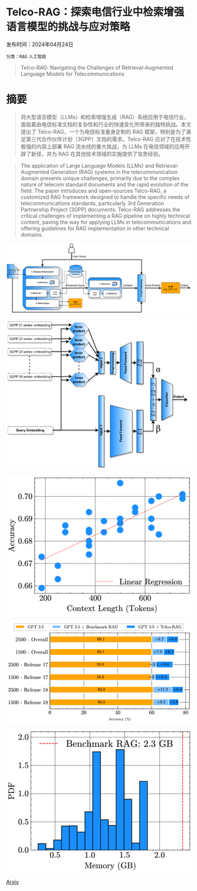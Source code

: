 # Telco-RAG：探索电信行业中检索增强语言模型的挑战与应对策略

发布时间：2024年04月24日

`分类：RAG` `人工智能`

> Telco-RAG: Navigating the Challenges of Retrieval-Augmented Language Models for Telecommunications

# 摘要

> 将大型语言模型（LLMs）和检索增强生成（RAG）系统应用于电信行业，面临着由电信标准文档的复杂性和行业的快速变化所带来的独特挑战。本文提出了 Telco-RAG，一个为电信标准量身定制的 RAG 框架，特别是为了满足第三代合作伙伴计划（3GPP）文档的需求。Telco-RAG 应对了在技术性极强的内容上部署 RAG 流水线的重大挑战，为 LLMs 在电信领域的应用开辟了新径，并为 RAG 在其他技术领域的实施提供了宝贵经验。

> The application of Large Language Models (LLMs) and Retrieval-Augmented Generation (RAG) systems in the telecommunication domain presents unique challenges, primarily due to the complex nature of telecom standard documents and the rapid evolution of the field. The paper introduces and open-sources Telco-RAG, a customized RAG framework designed to handle the specific needs of telecommunications standards, particularly 3rd Generation Partnership Project (3GPP) documents. Telco-RAG addresses the critical challenges of implementing a RAG pipeline on highly technical content, paving the way for applying LLMs in telecommunications and offering guidelines for RAG implementation in other technical domains.

![Telco-RAG：探索电信行业中检索增强语言模型的挑战与应对策略](../../../paper_images/2404.15939/x1.png)

![Telco-RAG：探索电信行业中检索增强语言模型的挑战与应对策略](../../../paper_images/2404.15939/x2.png)

![Telco-RAG：探索电信行业中检索增强语言模型的挑战与应对策略](../../../paper_images/2404.15939/x3.png)

![Telco-RAG：探索电信行业中检索增强语言模型的挑战与应对策略](../../../paper_images/2404.15939/x4.png)

![Telco-RAG：探索电信行业中检索增强语言模型的挑战与应对策略](../../../paper_images/2404.15939/x5.png)

[Arxiv](https://arxiv.org/abs/2404.15939)